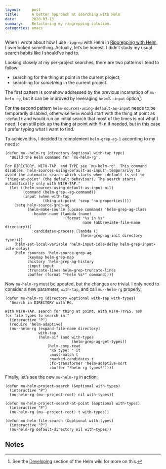 ```yaml
---
layout:     post
title:      A better approach at searching with Helm
date:       2020-03-13
summary:    Refactoring my ripgrepping solution.
categories: emacs
---
```


When I wrote about how I use `ripgrep` with Helm in [Ripgrepping with Helm](https://www.manueluberti.eu/emacs/2020/02/22/ripgrepping-with-helm/),
I overlooked something. Actually, let’s be honest. I didn’t study my usual
search habits like I should’ve had to.

Looking closely at my per-project searches, there are two patterns I tend to
follow:

- searching for the thing at point in the current project;
- searching for *something* in the current project.

The first pattern is somehow addressed by the previous incarnation of
`mu-helm-rg`, but it can be improved by leveraging `helm`’s `:input` option[^1].

For the second pattern `helm-sources-using-default-as-input` needs to be
temporarily disabled, otherwise `helm` would start with the thing at point as
`:default` and would run an initial search that most of the times is not what I
need. I can still pick up the thing at point with <kbd>M-n</kbd> if needed, but in this
case I prefer typing what I want to find.

To achieve this, I decided to reimplement `helm-grep-ag-1` according to my needs:

``` emacs-lisp
(defun mu--helm-rg (directory &optional with-tap type)
  "Build the Helm command for `mu-helm-rg'.

For DIRECTORY, WITH-TAP, and TYPE see `mu-helm-rg'. This command
disables `helm-sources-using-default-as-input' temporarily to
avoid the automatic search which starts when :default is set to
`thing-at-point' (the default behaviour). The search starts
automatically only with WITH-TAP."
  (let ((helm-sources-using-default-as-input nil)
        (command (helm-grep--ag-command))
        (input (when with-tap
                 (thing-at-point 'sexp 'no-properties))))
    (setq helm-source-grep-ag
          (helm-make-source (upcase command) 'helm-grep-ag-class
            :header-name (lambda (name)
                           (format "%s in %s"
                                   name (abbreviate-file-name directory)))
            :candidates-process (lambda ()
                                  (helm-grep-ag-init directory type))))
    (helm-set-local-variable 'helm-input-idle-delay helm-grep-input-idle-delay)
    (helm :sources 'helm-source-grep-ag
          :keymap helm-grep-map
          :history 'helm-grep-ag-history
          :input input
          :truncate-lines helm-grep-truncate-lines
          :buffer (format "*helm %s*" command))))
```

Now `mu-helm-rg` must be updated, but the changes are trivial. I only need to
consider a new parameter, `with-tap`, and call `mu--helm-rg` properly.

``` emacs-lisp
(defun mu-helm-rg (directory &optional with-tap with-types)
  "Search in DIRECTORY with RG.

With WITH-TAP, search for thing at point. With WITH-TYPES, ask
for file types to search in."
  (interactive "P")
  (require 'helm-adaptive)
  (mu--helm-rg (expand-file-name directory)
               with-tap
               (helm-aif (and with-types
                              (helm-grep-ag-get-types))
                   (helm-comp-read
                    "RG type: " it
                    :must-match t
                    :marked-candidates t
                    :fc-transformer 'helm-adaptive-sort
                    :buffer "*helm rg types*"))))
```

Finally, let’s see the new `mu-helm-rg` in action:

``` emacs-lisp
(defun mu-helm-project-search (&optional with-types)
  (interactive "P")
  (mu-helm-rg (mu--project-root) nil with-types))

(defun mu-helm-project-search-at-point (&optional with-types)
  (interactive "P")
  (mu-helm-rg (mu--project-root) t with-types))

(defun mu-helm-file-search (&optional with-types)
  (interactive "P")
  (mu-helm-rg default-directory nil with-types))
```

## Notes

[^1]: See the [Developing](https://github.com/emacs-helm/helm/wiki/Developing) section of the Helm wiki for more on this.
